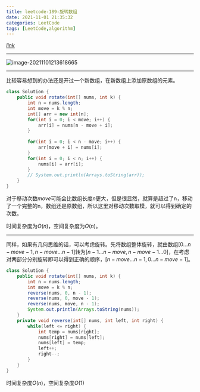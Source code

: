 ```yaml
---
title: leetcode-189-旋转数组
date: 2021-11-01 21:35:32
categories: LeetCode
tags: [LeetCode,algorithm]
---
```


[$link$](https://leetcode-cn.com/problems/rotate-array/)

<hr/>

![image-20211101213618665](https://gitee.com/cao_ziqiang/img/raw/master/20211101213618.png)

<hr/>

比较容易想到的办法还是开过一个新数组，在新数组上添加原数组的元素。

```java
class Solution {
    public void rotate(int[] nums, int k) {
        int n = nums.length;
        int move = k % n;
        int[] arr = new int[n];
        for(int i = 0; i < move; i++) {
            arr[i] = nums[n - move + i];
        }
        
        for(int i = 0; i < n - move; i++) {
            arr[move + i] = nums[i];
        }
        for(int i = 0; i < n; i++) {
            nums[i] = arr[i];
        }
        // System.out.println(Arrays.toString(arr));
    }
}
```

对于移动次数$move$可能会比数组长度$n$更大，但是很显然，就算是超过了n，移动了一个完整的n，数组还是原数组，所以这里对移动次数取模，就可以得到确定的次数。

时间复杂度为$O(n)$，空间复杂度为$O(n)$。

<hr/>

同样，如果有几何思维的话，可以考虑旋转。先将数组整体旋转，就由数组$[0...n-move-1,n-move...n-1]$转为$[n-1...n-move,n-move-1...0]$，在考虑对两部分分别旋转即可以得到正确的顺序，$[n-move...n-1,0...n-move-1]$。

```java
class Solution {
    public void rotate(int[] nums, int k) {
        int n = nums.length;
        int move = k % n;
        reverse(nums, 0, n - 1);
        reverse(nums, 0, move - 1);
        reverse(nums, move, n - 1);
        System.out.println(Arrays.toString(nums));
    }
    private void reverse(int[] nums, int left, int right) {
        while(left <= right) {
            int temp = nums[right];
            nums[right] = nums[left];
            nums[left] = temp;
            left++;
            right--;
        }
    }
}
```

时间复杂度$O(n)$，空间复杂度$O(1)$

